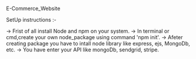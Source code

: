 E-Commerce_Website

SetUp instructions :-

-> Frist of all install Node and npm on your system.
-> In terminal or cmd,create your own node_package using command 'npm init'.
-> Afeter creating package you have to intall node library like express, ejs, MongoDb, etc.
-> You have enter your API like mongoDb, sendgrid, stripe.
